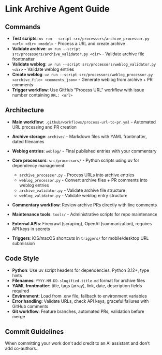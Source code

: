 # Link Archive Agent Guide

## Commands
- **Test scripts**: `uv run --script src/processors/archive_processor.py <url> <dir> <model>` - Process a URL and create archive
- **Validate archive**: `uv run --script src/processors/archive_validator.py <dir>` - Validate archive file frontmatter
- **Validate weblog**: `uv run --script src/processors/weblog_validator.py <dir>` - Validate weblog entries
- **Create weblog**: `uv run --script src/processors/weblog_processor.py <archive_file> <comments_json>` - Generate weblog from archive + PR comments
- **Trigger workflow**: Use GitHub "Process URL" workflow with issue number containing `URL: <url>`

## Architecture
- **Main workflow**: `.github/workflows/process-url-to-pr.yml` - Automated URL processing and PR creation
- **Archive storage**: `archive/` - Markdown files with YAML frontmatter, dated filenames

- **Weblog entries**: `weblog/` - Final published entries with your commentary
- **Core processors**: `src/processors/` - Python scripts using uv for dependency management
  - `archive_processor.py` - Process URLs into archive entries
  - `weblog_processor.py` - Convert archive files + PR comments into weblog entries
  - `archive_validator.py` - Validate archive file structure
  - `weblog_validator.py` - Validate weblog entry structure
- **Commentary workflow**: Review archive PRs directly with line comments
- **Maintenance tools**: `tools/` - Administrative scripts for repo maintenance
- **External APIs**: Firecrawl (scraping), OpenAI (summarization), requires API keys in secrets
- **Triggers**: iOS/macOS shortcuts in `triggers/` for mobile/desktop URL submission

## Code Style
- **Python**: Use uv script headers for dependencies, Python 3.12+, type hints
- **Filenames**: `YYYY-MM-DD-slugified-title.md` format for archive files
- **YAML frontmatter**: title, tags (array), link, date, description fields required
- **Environment**: Load from .env file, fallback to environment variables
- **Error handling**: Validate URLs, check API keys, graceful failures with GitHub comments
- **Git workflow**: Feature branches, automated PRs, validation before merge

## Commit Guidelines

When committing your work don't add credit to an AI assistant and don't add co-authors.